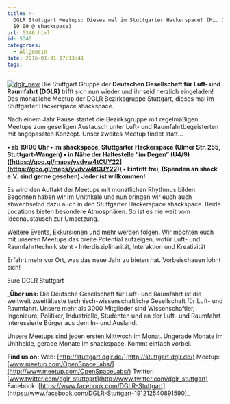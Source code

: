 ```yaml
---
title: >-
  DGLR Stuttgart Meetups: Dieses mal im Stuttgarter Hackerspace! (Mi. 03.02.2016
  19:00 @ shackspace)
url: 5346.html
id: 5346
categories:
  - Allgemein
date: 2016-01-31 17:13:41
tags:
---
```


[![dglr_new](https://blog.shackspace.de/wp-content/uploads/2016/01/dglr_new.jpg)](http://stuttgart.dglr.de/)
Die Stuttgart Gruppe der **Deutschen Gesellschaft für Luft- und Raumfahrt (DGLR)** trifft sich nun wieder und ihr seid herzlich eingeladen! Das monatliche Meetup der DGLR Bezirksgruppe Stuttgart, dieses mal im Stuttgarter Hackerspace shackspace.

Nach einem Jahr Pause startet die Bezirksgruppe mit regelmäßigen Meetups zum geselligen Austausch unter Luft- und Raumfahrtbegeisterten mit angepassten Konzept. Unser zweites Meetup findet statt…

**• ab 19:00 Uhr
• im shackspace, Stuttgarter Hackerspace (Ulmer Str. 255, Stuttgart-Wangen)
• in Nähe der Haltestelle “im Degen” (U4/9) ([https://goo.gl/maps/yvdvw4tCUY22](https://goo.gl/maps/yvdvw4tCUY22))
• Eintritt frei, (Spenden an shack e.V. sind gerne gesehen) Jeder ist willkommen!**

<!--more-->

Es wird den Auftakt der Meetups mit monatlichen Rhythmus bilden. Begonnen haben wir im Unithkele und nun bringen wir euch auch abwechselnd dazu auch in den Stuttgarter Hackerspace shackspace. Beide Locations bieten besondere Atmosphären. So ist es nie weit vom Ideenaustausch zur Umsetzung.

Weitere Events, Exkursionen und mehr werden folgen. Wir möchten euch mit unseren Meetups das breite Potential aufzeigen, wofür Luft- und Raumfahrttechnik steht - Interdisziplinarität, Interaktion und Kreativität

Erfahrt mehr vor Ort, was das neue Jahr zu bieten hat. Vorbeischauen lohnt sich!

Eure DGLR Stuttgart

_**Über uns:**
Die Deutsche Gesellschaft für Luft- und Raumfahrt ist die weltweit zweitälteste technisch-wissenschaftliche Gesellschaft für Luft- und Raumfahrt. Unsere mehr als 3000 Mitglieder sind Wissenschaftler, Ingenieure, Politiker, Industrielle, Studenten und an der Luft- und Raumfahrt interessierte Bürger aus dem In- und Ausland.

Unsere Meetups sind jeden ersten Mittwoch im Monat. Ungerade Monate im Unithekle, gerade Monate im shackspace. Kommt einfach vorbei.

**Find us on:**
Web: [http://stuttgart.dglr.de/](http://stuttgart.dglr.de/)
Meetup: [www.meetup.com/OpenSpaceLabs/](http://www.meetup.com/OpenSpaceLabs/)
Twitter: [www.twitter.com/dglr_stuttgart](http://www.twitter.com/dglr_stuttgart)
Facebook: [https://www.facebook.com/DGLR-Stuttgart](https://www.facebook.com/DGLR-Stuttgart-191212540891590)_